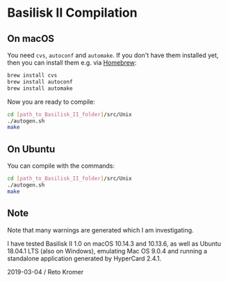 # Basilisk II Compilation

## On macOS

You need `cvs`, `autoconf` and `automake`. If you don't have them installed yet, then you can install them e.g. via [Homebrew](https://brew.sh/):

```sh
brew install cvs
brew install autoconf
brew install automake
```

Now you are ready to compile:

```sh
cd [path_to_Basilisk_II_folder]/src/Unix
./autogen.sh
make
```

## On Ubuntu

You can compile with the commands:

```sh
cd [path_to_Basilisk_II_folder]/src/Unix
./autogen.sh
make
```

## Note

Note that many warnings are generated which I am investigating.

I have tested Basilisk II 1.0 on macOS 10.14.3 and 10.13.6, as well as Ubuntu 18.04.1 LTS (also on Windows), emulating Mac OS 9.0.4 and running a standalone application generated by HyperCard 2.4.1.

2019-03-04 / Reto Kromer
